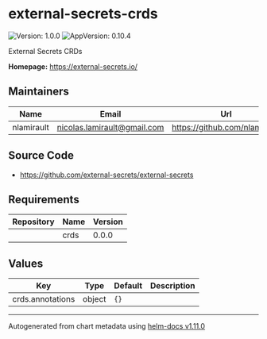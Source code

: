 # external-secrets-crds

![Version: 1.0.0](https://img.shields.io/badge/Version-1.0.0-informational?style=flat-square) ![AppVersion: 0.10.4](https://img.shields.io/badge/AppVersion-0.10.4-informational?style=flat-square)

External Secrets CRDs

**Homepage:** <https://external-secrets.io/>

## Maintainers

| Name | Email | Url |
| ---- | ------ | --- |
| nlamirault | <nicolas.lamirault@gmail.com> | <https://github.com/nlamirault> |

## Source Code

* <https://github.com/external-secrets/external-secrets>

## Requirements

| Repository | Name | Version |
|------------|------|---------|
|  | crds | 0.0.0 |

## Values

| Key | Type | Default | Description |
|-----|------|---------|-------------|
| crds.annotations | object | `{}` |  |

----------------------------------------------
Autogenerated from chart metadata using [helm-docs v1.11.0](https://github.com/norwoodj/helm-docs/releases/v1.11.0)
